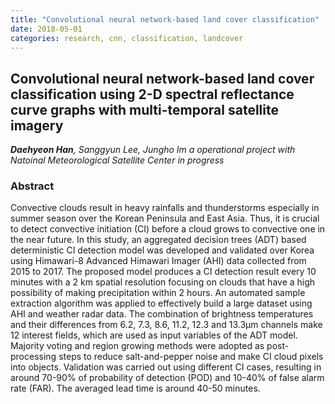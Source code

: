 ```yaml
---
title: "Convolutional neural network-based land cover classification"
date: 2018-05-01
categories: research, cnn, classification, landcover
---
```

## Convolutional neural network-based land cover classification using 2-D spectral reflectance curve graphs with multi-temporal satellite imagery 

***Daehyeon Han**, Sanggyun Lee, Jungho Im*
*a operational project with Natoinal Meteorological Satellite Center*
*in progress*

### Abstract
Convective clouds result in heavy rainfalls and thunderstorms especially in summer season over the Korean Peninsula and East Asia. Thus, it is crucial to detect convective initiation (CI) before a cloud grows to convective one in the near future. In this study, an aggregated decision trees (ADT) based deterministic CI detection model was developed and validated over Korea using Himawari-8 Advanced Himawari Imager (AHI) data collected from 2015 to 2017. The proposed model produces a CI detection result every 10 minutes with a 2 km spatial resolution focusing on clouds that have a high possibility of making precipitation within 2 hours. An automated sample extraction algorithm was applied to effectively build a large dataset using AHI and weather radar data. The combination of brightness temperatures and their differences from 6.2, 7.3, 8.6, 11.2, 12.3 and 13.3µm channels make 12 interest fields, which are used as input variables of the ADT model. Majority voting and region growing methods were adopted as post-processing steps to reduce salt-and-pepper noise and make CI cloud pixels into objects. Validation was carried out using different CI cases, resulting in around 70-90% of probability of detection (POD) and 10-40% of false alarm rate (FAR). The averaged lead time is around 40-50 minutes.
